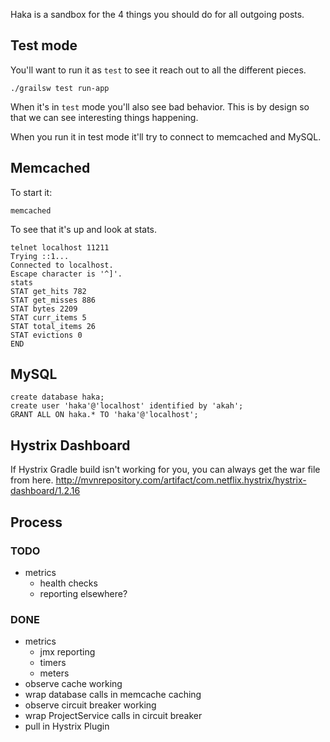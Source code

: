 Haka is a sandbox for the 4 things you should do for all outgoing posts.


## Test mode
You'll want to run it as `test` to see it reach out to all the different pieces.
```
./grailsw test run-app
```

When it's in `test` mode you'll also see bad behavior.  This is by design so that
we can see interesting things happening.

When you run it in test mode it'll try to connect to memcached and MySQL.

## Memcached
To start it:
```
memcached
```

To see that it's up and look at stats.
```
telnet localhost 11211
Trying ::1...
Connected to localhost.
Escape character is '^]'.
stats
STAT get_hits 782
STAT get_misses 886
STAT bytes 2209
STAT curr_items 5
STAT total_items 26
STAT evictions 0
END
```

## MySQL
```
create database haka;
create user 'haka'@'localhost' identified by 'akah';
GRANT ALL ON haka.* TO 'haka'@'localhost';
```

## Hystrix Dashboard
If Hystrix Gradle build isn't working for you, you can always get the war file from here.
http://mvnrepository.com/artifact/com.netflix.hystrix/hystrix-dashboard/1.2.16

## Process
### TODO
- metrics
   - health checks
   - reporting elsewhere?

### DONE
- metrics
   - jmx reporting
   - timers
   - meters
- observe cache working
- wrap database calls in memcache caching
- observe circuit breaker working
- wrap ProjectService calls in circuit breaker
- pull in Hystrix Plugin
